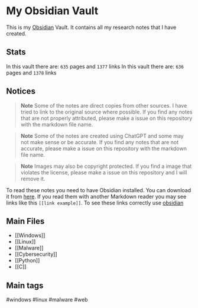 # My Obsidian Vault

This is my [Obsidian](https://obsidian.md) Vault. It contains all my research notes that I have created.
## Stats

In this vault there are: `635` pages and `1377` links
In this vault there are: `636` pages and `1378` links
## Notices

> **Note**
> Some of the notes are direct copies from other sources. I have tried to link to the original source where possible. If you find any notes that are not properly attributed, please make a issue on this repository with the markdown file name.

> **Note**
> Some of the notes are created using ChatGPT and some may not make sense or be accurate. If you find any notes that are not accurate, please make a issue on this repository with the markdown file name.

> **Note**
> Images may also be copyright protected. If you find a image that violates the license, please make a issue on this repository and I will remove it.

To read these notes you need to have Obsidian installed. You can download it from [here](https://obsidian.md/download). If you read them with another Markdown reader you may see links like this `[[link example]]`. To see these links correctly use [obsidian](obsidian.md)
## Main Files
- [[Windows]]
- [[Linux]]
- [[Malware]]
- [[Cybersecurity]]
- [[Python]]
- [[C]]

## Main tags
#windows 
#linux 
#malware 
#web 